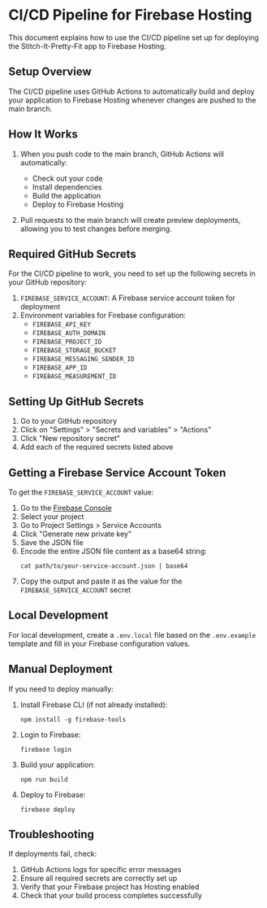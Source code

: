 # CI/CD Pipeline for Firebase Hosting

This document explains how to use the CI/CD pipeline set up for deploying the Stitch-It-Pretty-Fit app to Firebase Hosting.

## Setup Overview

The CI/CD pipeline uses GitHub Actions to automatically build and deploy your application to Firebase Hosting whenever changes are pushed to the main branch.

## How It Works

1. When you push code to the main branch, GitHub Actions will automatically:
   - Check out your code
   - Install dependencies
   - Build the application
   - Deploy to Firebase Hosting

2. Pull requests to the main branch will create preview deployments, allowing you to test changes before merging.

## Required GitHub Secrets

For the CI/CD pipeline to work, you need to set up the following secrets in your GitHub repository:

1. `FIREBASE_SERVICE_ACCOUNT`: A Firebase service account token for deployment
2. Environment variables for Firebase configuration:
   - `FIREBASE_API_KEY`
   - `FIREBASE_AUTH_DOMAIN`
   - `FIREBASE_PROJECT_ID`
   - `FIREBASE_STORAGE_BUCKET`
   - `FIREBASE_MESSAGING_SENDER_ID`
   - `FIREBASE_APP_ID`
   - `FIREBASE_MEASUREMENT_ID`

## Setting Up GitHub Secrets

1. Go to your GitHub repository
2. Click on "Settings" > "Secrets and variables" > "Actions"
3. Click "New repository secret"
4. Add each of the required secrets listed above

## Getting a Firebase Service Account Token

To get the `FIREBASE_SERVICE_ACCOUNT` value:

1. Go to the [Firebase Console](https://console.firebase.google.com/)
2. Select your project
3. Go to Project Settings > Service Accounts
4. Click "Generate new private key"
5. Save the JSON file
6. Encode the entire JSON file content as a base64 string:
   ```
   cat path/to/your-service-account.json | base64
   ```
7. Copy the output and paste it as the value for the `FIREBASE_SERVICE_ACCOUNT` secret

## Local Development

For local development, create a `.env.local` file based on the `.env.example` template and fill in your Firebase configuration values.

## Manual Deployment

If you need to deploy manually:

1. Install Firebase CLI (if not already installed):
   ```
   npm install -g firebase-tools
   ```

2. Login to Firebase:
   ```
   firebase login
   ```

3. Build your application:
   ```
   npm run build
   ```

4. Deploy to Firebase:
   ```
   firebase deploy
   ```

## Troubleshooting

If deployments fail, check:

1. GitHub Actions logs for specific error messages
2. Ensure all required secrets are correctly set up
3. Verify that your Firebase project has Hosting enabled
4. Check that your build process completes successfully
